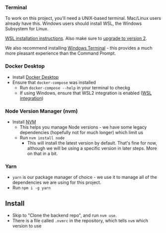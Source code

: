 ### Terminal

To work on this project, you\'ll need a UNIX-based terminal. Mac/Linux users already have this. Windows users should install WSL, the Windows Subsystem for Linux.

[WSL installation instructions](https://docs.microsoft.com/en-us/windows/wsl/install-win10). Also make sure to [upgrade to version 2](https://docs.microsoft.com/en-us/windows/wsl/install#upgrade-version-from-wsl-1-to-wsl-2).

We also recommend installing [Windows Terminal](https://docs.microsoft.com/en-us/windows/terminal/install) - this provides a much more pleasant experience than the Command Prompt.

### Docker Desktop

- Install [Docker Desktop](https://docs.docker.com/desktop)
- Ensure that `docker-compose` was installed
  - Run `docker-compose --help` in your terminal to checkg
  - If using Windows, ensure that WSL2 integration is enabled ([WSL integration](https://docs.docker.com/desktop/windows/wsl/))

### Node Version Manager (nvm)

- Install [NVM](https://github.com/nvm-sh/nvm)
  - This helps you manage Node versions - we have some legacy dependencies (hopefully not for much longer) which limit us
  - Run `nvm install node`
    - This will install the latest version by default. That's fine for now, although we will be using a specific version in later steps. More on that in a bit.

### Yarn

- `yarn` is our package manager of choice - we use it to manage all of the dependencies we are using for this project.
- Run `npm i -g yarn`

## Install

- Skip to "Clone the backend repo", and run `nvm use`.
- There is a file called `.nvmrc` in the repository, which tells `nvm` which version to use
